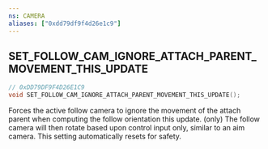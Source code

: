 ```yaml
---
ns: CAMERA
aliases: ["0xdd79df9f4d26e1c9"]
---
```

## SET_FOLLOW_CAM_IGNORE_ATTACH_PARENT_MOVEMENT_THIS_UPDATE

```c
// 0xDD79DF9F4D26E1C9
void SET_FOLLOW_CAM_IGNORE_ATTACH_PARENT_MOVEMENT_THIS_UPDATE();
```

Forces the active follow camera to ignore the movement of the attach parent when computing the follow orientation this update. (only) The follow camera will then rotate based upon control input only, similar to an aim camera. This setting automatically resets for safety.

